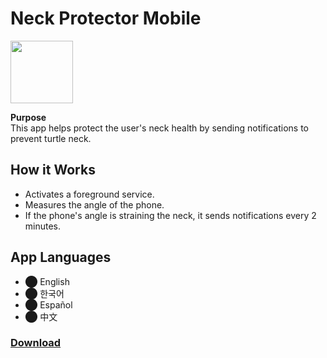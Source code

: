 # Neck Protector Mobile 


<img src="https://private-user-images.githubusercontent.com/192621305/398416841-c7536d75-1691-41be-89f4-b9993f0de1ad.jpg?jwt=eyJhbGciOiJIUzI1NiIsInR5cCI6IkpXVCJ9.eyJpc3MiOiJnaXRodWIuY29tIiwiYXVkIjoicmF3LmdpdGh1YnVzZXJjb250ZW50LmNvbSIsImtleSI6ImtleTUiLCJleHAiOjE3MzUwNDU1NTksIm5iZiI6MTczNTA0NTI1OSwicGF0aCI6Ii8xOTI2MjEzMDUvMzk4NDE2ODQxLWM3NTM2ZDc1LTE2OTEtNDFiZS04OWY0LWI5OTkzZjBkZTFhZC5qcGc_WC1BbXotQWxnb3JpdGhtPUFXUzQtSE1BQy1TSEEyNTYmWC1BbXotQ3JlZGVudGlhbD1BS0lBVkNPRFlMU0E1M1BRSzRaQSUyRjIwMjQxMjI0JTJGdXMtZWFzdC0xJTJGczMlMkZhd3M0X3JlcXVlc3QmWC1BbXotRGF0ZT0yMDI0MTIyNFQxMzAwNTlaJlgtQW16LUV4cGlyZXM9MzAwJlgtQW16LVNpZ25hdHVyZT0zZTNjMjgxMDRkMzU0YjU4ZWM0MTNmZTdmZWJlNjFlMGRjM2RhYzk5NDQxNTg1Mjc2NzNlYzI3YjFkMzFhNWIyJlgtQW16LVNpZ25lZEhlYWRlcnM9aG9zdCJ9.bhDVO0oDdeF0M7AXbenRROH6jQ_LLqNht0c8zZ9ysPA" width="100" height="100">


**Purpose**  
This app helps protect the user's neck health by sending notifications to prevent turtle neck.

## How it Works
- Activates a foreground service.
- Measures the angle of the phone.
- If the phone's angle is straining the neck, it sends notifications every 2 minutes.

## App Languages
- ⬤ English
- ⬤ 한국어
- ⬤ Español
- ⬤ 中文

### [ Download ](https://github.com/08-2/Neck-Protector-Mobile/releases/tag/1.0)
